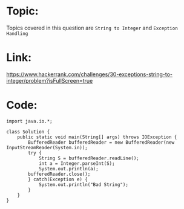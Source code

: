 # Topic:
Topics covered in this question are `String to Integer` and `Exception Handling`
# Link:
 https://www.hackerrank.com/challenges/30-exceptions-string-to-integer/problem?isFullScreen=true
# Code:
```
import java.io.*;

class Solution {
    public static void main(String[] args) throws IOException {
        BufferedReader bufferedReader = new BufferedReader(new InputStreamReader(System.in));
        try {
            String S = bufferedReader.readLine();
            int a = Integer.parseInt(S);
            System.out.println(a);
        bufferedReader.close(); 
        } catch(Exception e) {
            System.out.println("Bad String");
        }
    }
}


```
